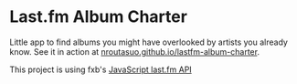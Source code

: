 # Last.fm Album Charter

Little app to find albums you might have overlooked by artists you already know. See it in action at [nroutasuo.github.io/lastfm-album-charter](https://nroutasuo.github.io/lastfm-album-charter).

This project is using fxb's [JavaScript last.fm API ](https://github.com/fxb/javascript-last.fm-api)
